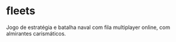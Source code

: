 # fleets
Jogo de estratégia e batalha naval com fila multiplayer online, com almirantes carismáticos.
